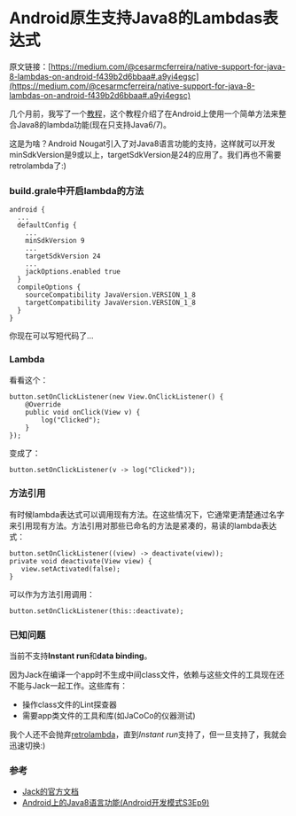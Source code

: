 # Android原生支持Java8的Lambdas表达式

原文链接：[https://medium.com/@cesarmcferreira/native-support-for-java-8-lambdas-on-android-f439b2d6bbaa#.a9yi4egsc](https://medium.com/@cesarmcferreira/native-support-for-java-8-lambdas-on-android-f439b2d6bbaa#.a9yi4egsc)

几个月前，我写了一个[教程](https://medium.com/android-news/retrolambda-on-android-191cc8151f85#.alhhjm78u)，这个教程介绍了在Android上使用一个简单方法来整合Java8的lambda功能(现在只支持Java6/7)。

这是为啥？Android Nougat引入了对Java8语言功能的支持，这样就可以开发minSdkVersion是9或以上，targetSdkVersion是24的应用了。我们再也不需要retrolambda了:)

### build.grale中开启lambda的方法

```
android {
  ...
  defaultConfig {
    ...
    minSdkVersion 9
    ...
    targetSdkVersion 24
    ...
    jackOptions.enabled true
  }
  compileOptions {
    sourceCompatibility JavaVersion.VERSION_1_8
    targetCompatibility JavaVersion.VERSION_1_8
  }
}
```
你现在可以写短代码了...

### Lambda
看看这个：

```
button.setOnClickListener(new View.OnClickListener() {
    @Override
    public void onClick(View v) {
        log("Clicked");
    }
});
```
变成了：

```
button.setOnClickListener(v -> log("Clicked"));
```
### 方法引用
有时候lambda表达式可以调用现有方法。在这些情况下，它通常更清楚通过名字来引用现有方法。方法引用对那些已命名的方法是紧凑的，易读的lambda表达式：

```
button.setOnClickListener((view) -> deactivate(view));
private void deactivate(View view) {
   view.setActivated(false);
}
```
可以作为方法引用调用：

```
button.setOnClickListener(this::deactivate);
```

### 已知问题
当前不支持**Instant run**和**data binding**。

因为Jack在编译一个app时不生成中间class文件，依赖与这些文件的工具现在还不能与Jack一起工作。这些库有：

* 操作class文件的Lint探查器
* 需要app类文件的工具和库(如JaCoCo的仪器测试)

我个人还不会抛弃[retrolambda]()，直到*Instant run*支持了，但一旦支持了，我就会迅速切换:)

### 参考

* [Jack的官方文档](https://developer.android.com/preview/j8-jack.html)
* [Android上的Java8语言功能(Android开发模式S3Ep9)](https://www.youtube.com/watch?index=10&v=zfLKMun94Yc&list=PLWz5rJ2EKKc9tH0dRV1_HmQBXe_-qFQPl&app=desktop)